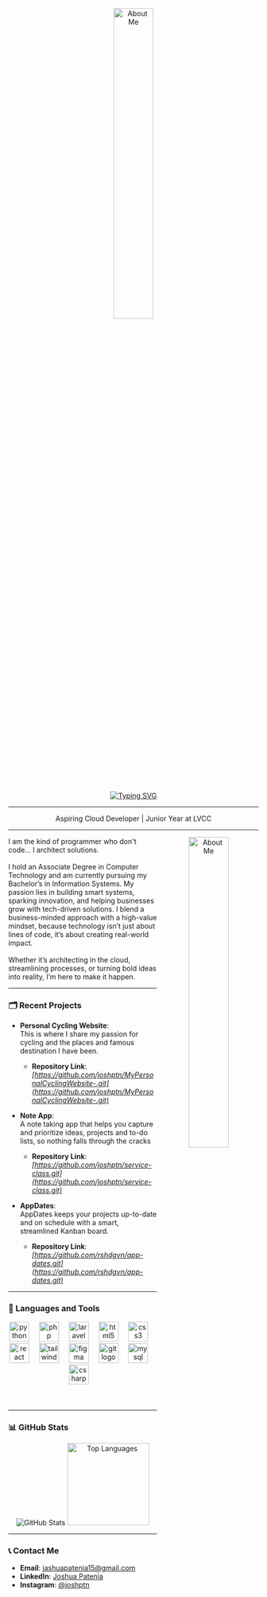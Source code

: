 <div align="center">

<img align="center" width="40%" src="https://camo.githubusercontent.com/26c176d1385dd534062f32aa25a00b9c01bf9673923a995d3e386a418c4be019/68747470733a2f2f63646e2e6472696262626c652e636f6d2f75736572732f313035393538332f73637265656e73686f74732f343137313336372f6d656469612f35633832363461323062323437313135623638653663326634633937643565362e676966" alt="About Me" />

[![Typing SVG](https://readme-typing-svg.herokuapp.com?font=Fira+Code&size=24&duration=3000&pause=1000&color=FADADD&center=true&vCenter=true&width=600&lines=Hi%2C+I'm+Joshua+Pateña;a+developer;that+don't+want+to+code)](https://git.io/typing-svg)

</div>

---

<div align="center">
 Aspiring Cloud Developer | Junior Year at LVCC
</div>

---

<p align="center">
  <img align="right" width="40%" src="https://ik.imagekit.io/chaitanya/Readme/aboutme.png?updatedAt=1695800966813" alt="About Me" />
 
I am the kind of programmer who don't code… I architect solutions.
  <br /><br />
I hold an Associate Degree in Computer Technology and am currently pursuing my Bachelor’s in Information Systems. My passion lies in building smart systems, sparking innovation, and helping businesses grow with tech-driven solutions. I blend a business-minded approach with a high-value mindset, because technology isn’t just about lines of code, it’s about creating real-world impact.
  <br /><br />
Whether it’s architecting in the cloud, streamlining processes, or turning bold ideas into reality, I’m here to make it happen.
 
</p>

---
### 🗂️ Recent Projects
- **Personal Cycling Website**:  
 This is where I share my passion for cycling and the places and famous destination I have been. 
  - **Repository Link**: _[https://github.com/joshptn/MyPersonalCyclingWebsite-.git](https://github.com/joshptn/MyPersonalCyclingWebsite-.git)_ 

- **Note App**:  
 A note taking app that helps you capture and prioritize ideas, projects and to-do lists, so nothing falls through the cracks
  - **Repository Link**: _[https://github.com/joshptn/service-class.git](https://github.com/joshptn/service-class.git)_ 

- **AppDates**:  
AppDates keeps your projects up-to-date and on schedule with a smart, streamlined Kanban board.
  - **Repository Link**: _[https://github.com/rshdgvn/app-dates.git](https://github.com/rshdgvn/app-dates.git)_ 

---

### 🧰 Languages and Tools

<div align="center">
  <img src="https://cdn.jsdelivr.net/gh/devicons/devicon/icons/python/python-original.svg" height="40" alt="python logo"  />
  <img width="12" />
  <img src="https://cdn.jsdelivr.net/gh/devicons/devicon/icons/php/php-original.svg" height="40" alt="php logo"  />
  <img width="12" />
  <img src="https://cdn.jsdelivr.net/gh/devicons/devicon/icons/laravel/laravel-original.svg" height="40" alt="laravel logo"  />
  <img width="12" />
  <img src="https://cdn.jsdelivr.net/gh/devicons/devicon/icons/html5/html5-original.svg" height="40" alt="html5 logo"  />
  <img width="12" />
  <img src="https://cdn.jsdelivr.net/gh/devicons/devicon/icons/css3/css3-original.svg" height="40" alt="css3 logo"  />
  <img width="12" />
  <img src="https://cdn.jsdelivr.net/gh/devicons/devicon/icons/react/react-original.svg" height="40" alt="react logo"  />
  <img width="12" />
  <img src="https://cdn.jsdelivr.net/gh/devicons/devicon/icons/tailwindcss/tailwindcss-original-wordmark.svg" height="40" alt="tailwindcss logo"  />
  <img width="12" />
  <img src="https://cdn.jsdelivr.net/gh/devicons/devicon/icons/figma/figma-original.svg" height="40" alt="figma logo"  />
  <img width="12" />
  <img src="https://cdn.jsdelivr.net/gh/devicons/devicon/icons/git/git-original.svg" height="40" alt="git logo"  />
  <img width="12" />
  <img src="https://cdn.jsdelivr.net/gh/devicons/devicon/icons/mysql/mysql-original.svg" height="40" alt="mysql logo"  />
  <img width="12" />
  <img src="https://cdn.jsdelivr.net/gh/devicons/devicon/icons/csharp/csharp-original.svg" height="40" alt="csharp logo"  />
  <img width="12" />
</div>

<br />
<br />

---

### 📊 GitHub Stats
<p align="center">
  <img src="https://github-readme-stats.vercel.app/api?username=joshptn&show_icons=true&theme=dracula" alt="GitHub Stats" />

  <img src="https://github-readme-stats.vercel.app/api/top-langs/?username=joshptn&layout=compact&theme=dracula" alt="Top Languages" height="165">
</p>

---

### 📞 Contact Me

- **Email**: [jashuapatenia15@gmail.com](mailto:jashuapatenia15@gmail.com)
- **LinkedIn**: [Joshua Patenia](https://www.linkedin.com/in/joshua-patenia-714727346/)
- **Instagram**: [@joshptn](https://www.instagram.com/joshptn)
